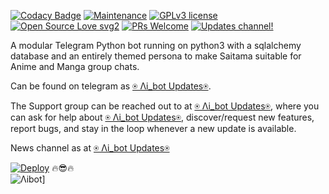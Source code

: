 
[![Codacy Badge](https://api.codacy.com/project/badge/Grade/6141417ceaf84545bab6bd671503df51)](https://app.codacy.com/gh/AnimeKaizoku/SaitamaRobot?utm_source=github.com&utm_medium=referral&utm_content=AnimeKaizoku/SaitamaRobot&utm_campaign=Badge_Grade_Settings)  [![Maintenance](https://img.shields.io/badge/Maintained%3F-yes-green.svg)](https://github.com/AnimeKaizoku/SaitamaRobot/graphs/commit-activity) [![GPLv3 license](https://img.shields.io/badge/License-GPLv3-blue.svg)](https://perso.crans.org/besson/LICENSE.html) [![Open Source Love svg2](https://badges.frapsoft.com/os/v2/open-source.svg?v=103)](https://github.com/ellerbrock/open-source-badges/) [![PRs Welcome](https://img.shields.io/badge/PRs-welcome-brightgreen.svg?style=flat-square)](https://makeapullrequest.com) [![Updates channel!](https://img.shields.io/badge/Join%20Channel-!-red)](https://t.me/D_bot_Ai)


A modular Telegram Python bot running on python3 with a sqlalchemy database and an entirely themed persona to make Saitama suitable for Anime and Manga group chats. 

Can be found on telegram as [⍟︎ Λi_bot  Updates⍟︎](https://t.me/JE_NarutoRobot).

The Support group can be reached out to at [⍟︎ Λi_bot  Updates⍟︎](https://t.me/D_bot_Ai), where you can ask for help about [⍟︎ Λi_bot  Updates⍟︎](https://t.me/JE_NarutoRobot), discover/request new features, report bugs, and stay in the loop whenever a new update is available. 

News channel as at [⍟︎ Λi_bot  Updates⍟︎](https://t.me/D_bot_Ai) 


  [![Deploy](https://img.icons8.com/nolan/64/love-book.png)](https://heroku.com/deploy?template=https://github.com/SLdevilX/ruki.git)
🔥😎🔥  
![Λibot ](https://telegra.ph/file/6cda8f5be37488c03b828.jpg)]

